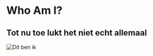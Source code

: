 # Who Am I?

## Tot nu toe lukt het niet echt allemaal

![Dit ben ik](../BilalAbbas/000019.jpg)




